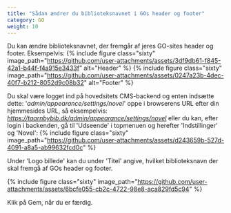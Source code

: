```yaml
---
title: "Sådan ændrer du biblioteksnavnet i GOs header og footer"
category: GO
weight: 10
---
```


Du kan ændre biblioteksnavnet, der fremgår af jeres GO-sites header og footer. Eksempelvis:
{% include figure class="sixty" image_path="https://github.com/user-attachments/assets/3df9db61-f845-42a1-b44f-f4a915e3433f" alt="Header" %} 
{% include figure class="sixty" image_path="https://github.com/user-attachments/assets/0247a23b-4dec-40f7-b212-8052d9c08b32" alt="Footer" %}

Du skal være logget ind på hovedsitets CMS-backend og enten indsætte dette: '*admin/appearance/settings/novel*' oppe i browserens URL efter din hjemmesides URL, så eksempelvis: *https://taarnbybib.dk/admin/appearance/settings/novel* eller du kan, efter login i backenden, gå til 'Udseende' i topmenuen og herefter 'Indstillinger' og 'Novel':
{% include figure class="sixty" image_path="https://github.com/user-attachments/assets/d243659b-527d-4091-a8a5-ab99632fcd0c" %}

Under 'Logo billede' kan du under 'Titel' angive, hvilket biblioteksnavn der skal fremgå af GOs header og footer. 


{% include figure class="sixty" image_path="https://github.com/user-attachments/assets/6bcfe055-cb2c-4722-98e8-aca829fd5c94" %} 

Klik på Gem, når du er færdig.
